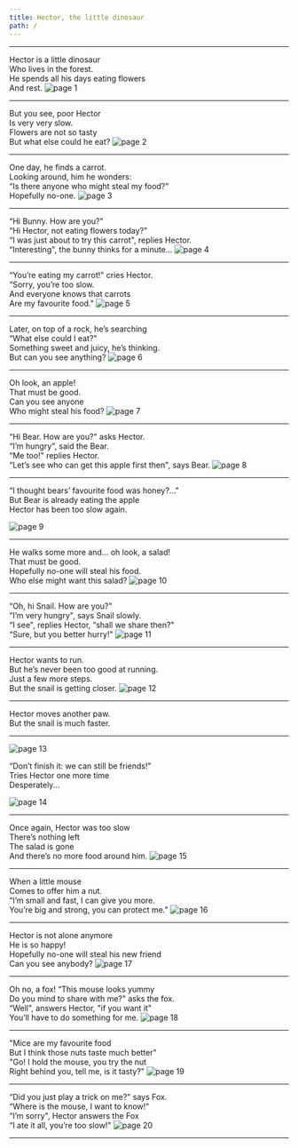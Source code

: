 ```yaml
---
title: Hector, the little dinosaur
path: /
---
```


---

Hector is a little dinosaur  
Who lives in the forest.  
He spends all his days eating flowers  
And rest.
![page 1](../images/page1.png)

---

But you see, poor Hector  
Is very very slow.  
Flowers are not so tasty  
But what else could he eat?
![page 2](../images/page2.png)

---

One day, he finds a carrot.  
Looking around, him he wonders:  
“Is there anyone who might steal my food?"  
Hopefully no-one.
![page 3](../images/page3.png)

---

“Hi Bunny. How are you?"  
“Hi Hector, not eating flowers today?"  
“I was just about to try this carrot", replies Hector.  
“Interesting", the bunny thinks for a minute...
![page 4](../images/page4.png)

---

“You’re eating my carrot!" cries Hector.  
“Sorry, you’re too slow.  
And everyone knows that carrots  
Are my favourite food."
![page 5](../images/page5.png)

---

Later, on top of a rock, he’s searching  
“What else could I eat?"  
Something sweet and juicy, he’s thinking.  
But can you see anything?
![page 6](../images/page6.png)

---

Oh look, an apple!  
That must be good.  
Can you see anyone  
Who might steal his food?
![page 7](../images/page7.png)

---

“Hi Bear. How are you?" asks Hector.  
“I’m hungry", said the Bear.  
“Me too!" replies Hector.  
“Let’s see who can get this apple first then", says Bear.
![page 8](../images/page8.png)

---

“I thought bears’ favourite food was honey?…"  
But Bear is already eating the apple  
Hector has been too slow again.

![page 9](../images/page9.png)

---

He walks some more and... oh look, a salad!  
That must be good.  
Hopefully no-one will steal his food.  
Who else might want this salad?
![page 10](../images/page10.png)

---

“Oh, hi Snail. How are you?"  
“I’m very hungry", says Snail slowly.  
“I see", replies Hector, “shall we share then?"  
“Sure, but you better hurry!"
![page 11](../images/page11.png)

---

Hector wants to run.  
But he’s never been too good at running.  
Just a few more steps.  
But the snail is getting closer.
![page 12](../images/page12.png)

---

Hector moves another paw.  
But the snail is much faster.

---

![page 13](../images/page13.png)

“Don’t finish it: we can still be friends!"  
Tries Hector one more time  
Desperately...

![page 14](../images/page14.png)

---

Once again, Hector was too slow  
There’s nothing left  
The salad is gone  
And there’s no more food around him.
![page 15](../images/page15.png)

---

When a little mouse  
Comes to offer him a nut.  
“I’m small and fast, I can give you more.  
You’re big and strong, you can protect me."
![page 16](../images/page16.png)

---

Hector is not alone anymore  
He is so happy!  
Hopefully no-one will steal his new friend  
Can you see anybody?
![page 17](../images/page17.png)

---

Oh no, a fox! “This mouse looks yummy  
Do you mind to share with me?" asks the fox.  
“Well", answers Hector, "if you want it"  
You’ll have to do something for me.
![page 18](../images/page18.png)

---

"Mice are my favourite food  
But I think those nuts taste much better"  
"Go! I hold the mouse, you try the nut  
Right behind you, tell me, is it tasty?"
![page 19](../images/page19.png)

---

“Did you just play a trick on me?" says Fox.  
“Where is the mouse, I want to know!"  
“I’m sorry", Hector answers the Fox  
“I ate it all, you’re too slow!"
![page 20](../images/page20.png)

---
